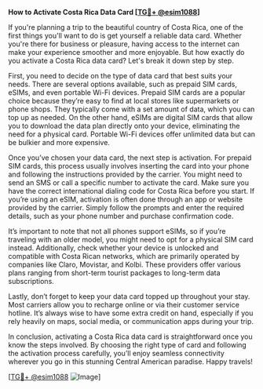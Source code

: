 **How to Activate Costa Rica Data Card [[TG💪+ @esim1088](https://t.me/s/esim1088)]**

If you're planning a trip to the beautiful country of Costa Rica, one of the first things you'll want to do is get yourself a reliable data card. Whether you're there for business or pleasure, having access to the internet can make your experience smoother and more enjoyable. But how exactly do you activate a Costa Rica data card? Let's break it down step by step.

First, you need to decide on the type of data card that best suits your needs. There are several options available, such as prepaid SIM cards, eSIMs, and even portable Wi-Fi devices. Prepaid SIM cards are a popular choice because they’re easy to find at local stores like supermarkets or phone shops. They typically come with a set amount of data, which you can top up as needed. On the other hand, eSIMs are digital SIM cards that allow you to download the data plan directly onto your device, eliminating the need for a physical card. Portable Wi-Fi devices offer unlimited data but can be bulkier and more expensive.

Once you’ve chosen your data card, the next step is activation. For prepaid SIM cards, this process usually involves inserting the card into your phone and following the instructions provided by the carrier. You might need to send an SMS or call a specific number to activate the card. Make sure you have the correct international dialing code for Costa Rica before you start. If you’re using an eSIM, activation is often done through an app or website provided by the carrier. Simply follow the prompts and enter the required details, such as your phone number and purchase confirmation code.

It’s important to note that not all phones support eSIMs, so if you’re traveling with an older model, you might need to opt for a physical SIM card instead. Additionally, check whether your device is unlocked and compatible with Costa Rican networks, which are primarily operated by companies like Claro, Movistar, and Kolbi. These providers offer various plans ranging from short-term tourist packages to long-term data subscriptions.

Lastly, don’t forget to keep your data card topped up throughout your stay. Most carriers allow you to recharge online or via their customer service hotline. It’s always wise to have some extra credit on hand, especially if you rely heavily on maps, social media, or communication apps during your trip.

In conclusion, activating a Costa Rica data card is straightforward once you know the steps involved. By choosing the right type of card and following the activation process carefully, you’ll enjoy seamless connectivity wherever you go in this stunning Central American paradise. Happy travels! 

[[TG💪+ @esim1088](https://t.me/s/esim1088) ![Image](https://i.postimg.cc/Y0z9fWf4/image.png)]